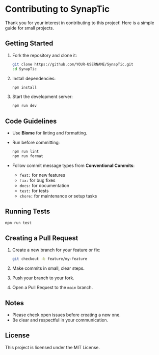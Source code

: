 # Contributing to SynapTic

Thank you for your interest in contributing to this project! Here is a simple guide for small projects.

## Getting Started

1. Fork the repository and clone it:

   ```bash
   git clone https://github.com/YOUR-USERNAME/SynapTic.git
   cd SynapTic
   ```

2. Install dependencies:

   ```bash
   npm install
   ```

3. Start the development server:

   ```bash
   npm run dev
   ```

## Code Guidelines

* Use **Biome** for linting and formatting.
* Run before committing:

  ```bash
  npm run lint
  npm run format
  ```

* Follow commit message types from **Conventional Commits**:

  * `feat:` for new features
  * `fix:` for bug fixes
  * `docs:` for documentation
  * `test:` for tests
  * `chore:` for maintenance or setup tasks

## Running Tests

```bash
npm run test
```

## Creating a Pull Request

1. Create a new branch for your feature or fix:

   ```bash
   git checkout -b feature/my-feature
   ```

2. Make commits in small, clear steps.
3. Push your branch to your fork.
4. Open a Pull Request to the `main` branch.

## Notes

* Please check open issues before creating a new one.
* Be clear and respectful in your communication.

## License

This project is licensed under the MIT License.
